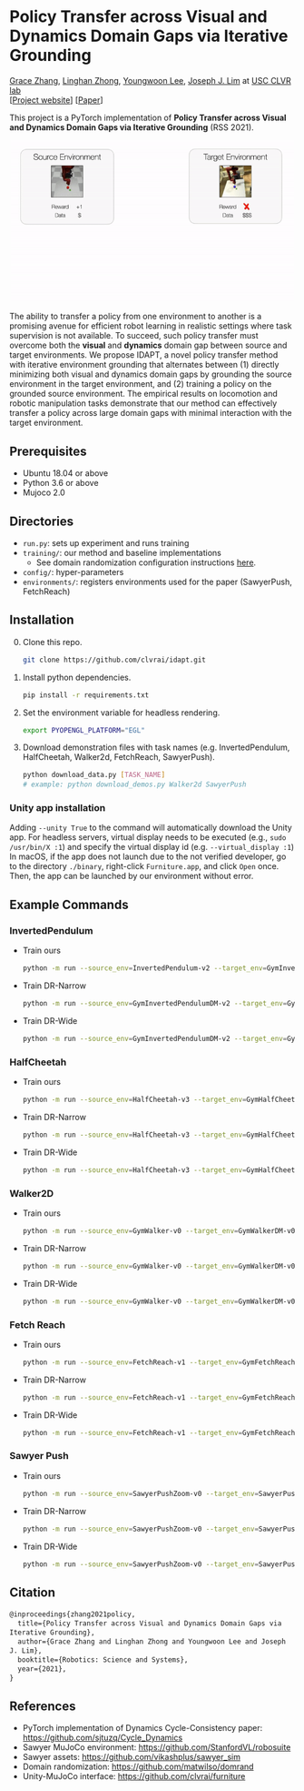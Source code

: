 # Policy Transfer across Visual and Dynamics Domain Gaps via Iterative Grounding

[Grace Zhang](), [Linghan Zhong](https://thoughtp0lice.github.io/), [Youngwoon Lee](https://youngwoon.github.io), [Joseph J. Lim](https://clvrai.com) at [USC CLVR lab](https://clvrai.com)<br/>
[[Project website]()] [[Paper]()]

This project is a PyTorch implementation of **Policy Transfer across Visual and Dynamics Domain Gaps via Iterative Grounding** (RSS 2021).

<p align="center">
    <img src="docs/img/teaser_animation.gif" width="500">
</p>

The ability to transfer a policy from one environment to another is a promising avenue for efficient robot learning in realistic settings where task supervision is not available. To succeed, such policy transfer must overcome both the **visual** and **dynamics** domain gap between source and target environments. We propose IDAPT, a novel policy transfer method with iterative environment grounding that alternates between (1) directly minimizing both visual and dynamics domain gaps by grounding the source environment in the target environment, and (2) training a policy on the grounded source environment. The empirical results on locomotion and robotic manipulation tasks demonstrate that our method can effectively transfer a policy across large domain gaps with minimal interaction with the target environment.


## Prerequisites

* Ubuntu 18.04 or above
* Python 3.6 or above
* Mujoco 2.0


## Directories

* `run.py`: sets up experiment and runs training
* `training/`: our method and baseline implementations
    * See domain randomization configuration instructions [here](docs/dr_config_instructions.md).
* `config/`: hyper-parameters
* `environments/`: registers environments used for the paper (SawyerPush, FetchReach)


## Installation

0. Clone this repo.

   ```bash
   git clone https://github.com/clvrai/idapt.git
   ```

1. Install python dependencies.

   ```bash
   pip install -r requirements.txt
   ```

2. Set the environment variable for headless rendering.

   ```bash
   export PYOPENGL_PLATFORM="EGL"
   ```

3. Download demonstration files with task names (e.g. InvertedPendulum, HalfCheetah, Walker2d, FetchReach, SawyerPush).

   ```bash
   python download_data.py [TASK_NAME]
   # example: python download_demos.py Walker2d SawyerPush
   ```

### Unity app installation

Adding `--unity True` to the command  will automatically download the Unity app.
For headless servers, virtual display needs to be executed (e.g., `sudo /usr/bin/X :1`) and specify the virtual display id (e.g.  `--virtual_display :1`)
In macOS, if the app does not launch due to the not verified developer, go to the directory `./binary`, right-click `Furniture.app`, and click `Open` once. Then, the app can be launched by our environment without error.


## Example Commands

### InvertedPendulum

- Train ours

  ```bash
  python -m run --source_env=InvertedPendulum-v2 --target_env=GymInvertedPendulumDM-v0
  ```

- Train DR-Narrow

  ```bash
  python -m run --source_env=GymInvertedPendulumDM-v2 --target_env=GymInvertedPendulumDM-v0 --dr=True --dr_params_set=IP_min
  ```

- Train DR-Wide

  ```bash
  python -m run --source_env=GymInvertedPendulumDM-v2 --target_env=GymInvertedPendulumDM-v0 --dr=True --dr_params_set=IP_max
  ```

### HalfCheetah

- Train ours

  ```bash
  python -m run --source_env=HalfCheetah-v3 --target_env=GymHalfCheetahDM-v0 --data=backwards
  ```

- Train DR-Narrow

  ```bash
  python -m run --source_env=HalfCheetah-v3 --target_env=GymHalfCheetahDM-v0 --dr=True --dr_params_set=HC_min
  ```

- Train DR-Wide

  ```bash
  python -m run --source_env=HalfCheetah-v3 --target_env=GymHalfCheetahDM-v0 --dr=True --dr_params_set=HC_max
  ```

### Walker2D

- Train ours

  ```bash
  python -m run --source_env=GymWalker-v0 --target_env=GymWalkerDM-v0 --data=backwards
  ```

- Train DR-Narrow

  ```bash
  python -m run --source_env=GymWalker-v0 --target_env=GymWalkerDM-v0 --dr=True --dr_params_set=WK_min
  ```

- Train DR-Wide

  ```bash
  python -m run --source_env=GymWalker-v0 --target_env=GymWalkerDM-v0 --dr=True --dr_params_set=WK_max
  ```

### Fetch Reach

- Train ours

  ```bash
  python -m run --source_env=FetchReach-v1 --target_env=GymFetchReach-v0 --unity=True --action_rotation_degrees=45 --action_z_bias=-0.5
  ```

- Train DR-Narrow

  ```bash
  python -m run --source_env=FetchReach-v1 --target_env=GymFetchReach-v0 --dr=True --dr_params_set=FR_min --action_rotation_degrees=45 --action_z_bias=-0.5
  ```

- Train DR-Wide

  ```bash
  python -m run --source_env=FetchReach-v1 --target_env=GymFetchReach-v0 --dr=True --dr_params_set=FR_max --action_rotation_degrees=45 --action_z_bias=-0.5
  ```

### Sawyer Push

- Train ours

  ```bash
  python -m run --source_env=SawyerPushZoom-v0 --target_env=SawyerPushShiftViewZoomBackground-v0 --unity=True --target_env_puck_friction=2.0 --target_env_puck_mass=0.05
  ```

- Train DR-Narrow

  ```bash
  python -m run --source_env=SawyerPushZoom-v0 --target_env=SawyerPushShiftViewZoomBackground-v0 --dr=True --dr_params_set=FR_min --action_rotation_degrees=45 --action_z_bias=-0.5
  ```

- Train DR-Wide

  ```bash
  python -m run --source_env=SawyerPushZoom-v0 --target_env=SawyerPushShiftViewZoomBackground-v0 --dr=True --dr_params_set=FR_max --action_rotation_degrees=45 --action_z_bias=-0.5
  ```

<!---
### Modifying parameters

- set mod_env_params to true
- set param_mod_instructions to a list of instructions
  - each instruction should be {elem_type}.{name}.{attribute}.{value}[.extra_args]
    - elem_type is the type of element in the environment xml to be changed
    - name is the name of the element to be changed, when name is default the dummy element under default is changed
    - attribute just the attribute to change
    - value is the target value to set to
    - extra_args
      - When setting friction, an extra arg "friction_type={type}" need to be set. If no extra arg is added, the default friction type is sliding
- examples
  - Instruction to set mass of leg_geom to 20: geom.leg_geom.mass.20
  - Instruction to set sliding friction of leg_geom to 20 geom.leg_geom.friction.20.friction_type=sliding

--->

## Citation
```
@inproceedings{zhang2021policy,
  title={Policy Transfer across Visual and Dynamics Domain Gaps via Iterative Grounding},
  author={Grace Zhang and Linghan Zhong and Youngwoon Lee and Joseph J. Lim},
  booktitle={Robotics: Science and Systems},
  year={2021},
}
```



## References
- PyTorch implementation of Dynamics Cycle-Consistency paper: https://github.com/sjtuzq/Cycle_Dynamics
- Sawyer MuJoCo environment: https://github.com/StanfordVL/robosuite
- Sawyer assets: https://github.com/vikashplus/sawyer_sim
- Domain randomization: https://github.com/matwilso/domrand
- Unity-MuJoCo interface: https://github.com/clvrai/furniture
